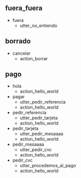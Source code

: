## fuera_fuera
* fuera
  - utter_no_entiendo

## borrado
* cancelar
  - action_borrar

## pago
* hola
  - action_hello_world
* pagar
  - utter_pedir_referencia
  - action_hello_world
* pedir_referencia
  - utter_pedir_tarjeta
  - action_hello_world
* pedir_tarjeta
  - utter_pedir_mesaaaa
  - action_hello_world
* pedir_mesaaaa
  - utter_pedir_cvc
  - action_hello_world
* pedir_cvc
  - utter_procedemos_al_pago
  - action_hello_world
 